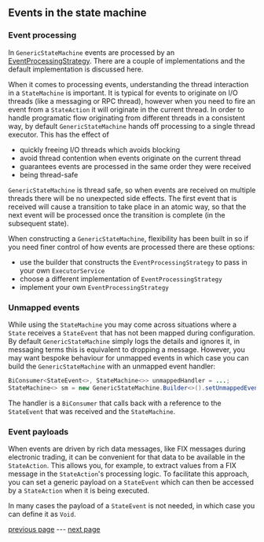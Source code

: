 ## Events in the state machine

### Event processing

In `GenericStateMachine` events are processed by
an [EventProcessingStrategy](../src/main/java/com/webotech/statemachine/EventProcessingStrategy.java).
There are a couple of implementations and the default implementation is discussed here.

When it comes to processing events, understanding the thread interaction in a `StateMachine` is
important. It is typical for events to originate on I/O threads (like a messaging or RPC thread),
however when you need to fire an event from a `StateAction` it will originate in the current thread.
In order to handle programatic flow originating from different threads in a consistent way, by
default `GenericStateMachine` hands off processing to a single thread executor. This has the effect
of

- quickly freeing I/O threads which avoids blocking
- avoid thread contention when events originate on the current thread
- guarantees events are processed in the same order they were received
- being thread-safe

`GenericStateMachine` is thread safe, so when events are received on multiple threads there will be
no unexpected side effects. The first event that is received will cause a transition to take place
in an atomic way, so that the next event will be processed once the transition is complete (in the
subsequent state).

When constructing a `GenericStateMachine`, flexibility has been built in so if you need finer
control of how events are processed there are these options:

- use the builder that constructs the `EventProcessingStrategy` to pass in your own
  `ExecutorService`
- choose a different implementation of `EventProcessingStrategy`
- implement your own `EventProcessingStrategy`

### Unmapped events

While using the `StateMachine` you may come across situations where a `State` receives a
`StateEvent` that has not been mapped during configuration. By default `GenericStateMachine`
simply logs the details and ignores it, in messaging terms this is equivalent to dropping a message.
However, you may want bespoke behaviour for unmapped events in which case you can build the
`GenericStateMachine` with an unmapped event handler:

```java
BiConsumer<StateEvent<>, StateMachine<>> unmappedHandler = ...;
StateMachine<> sm = new GenericStateMachine.Builder<>().setUnmappedEventHander(unmappedHandler);
```

The handler is a `BiConsumer` that calls back with a reference to the `StateEvent` that was received
and the `StateMachine`.

### Event payloads

When events are driven by rich data messages, like FIX messages during electronic trading, it can be
convenient for that data to be available in the `StateAction`. This allows you, for example, to
extract values from a FIX message in the `StateAction`'s processing logic. To facilitate this
approach, you can set a generic payload on a `StateEvent` which can then be accessed by a
`StateAction` when it is being executed.

In many cases the payload of a `StateEvent` is not needed, in which case you can define it as
`Void`.

[previous page](04-configure.md) --- [next page](06-exceptions.md)
